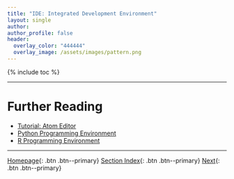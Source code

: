 ```yaml
---
title: "IDE: Integrated Development Environment"
layout: single
author:
author_profile: false
header:
  overlay_color: "444444"
  overlay_image: /assets/images/pattern.png
---
```


{% include toc %}









___
# Further Reading
* [Tutorial: Atom Editor](01A-tutorial-atom-editor.md)
* [Python Programming Environment](02-python-programming-environment)
* [R Programming Environment](03-r-programming-environment.md)


___

[Homepage](../index.md){: .btn  .btn--primary}
[Section Index](00-DevelopmentEnvironment-LandingPage){: .btn  .btn--primary}
[Next](01A-tutorial-atom-editor){: .btn  .btn--primary}
